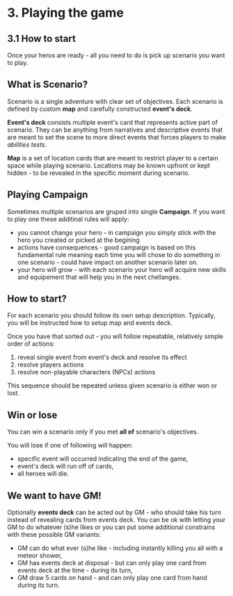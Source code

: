 # 3. Playing the game

## **3.1 How to start**
Once your heros are ready - all you need to do is pick up scenario you want to play. 

##  What is Scenario? 
Scenario is a single adventure with clear set of objectives. Each scenario is defined by custom **map** and carefully constructed **event's deck**. 

**Event's deck** consists multiple event's card that represents active part of scenario. They can be anything from narratives and descriptive events that are meant to set the scene to more direct events that forces players to make *abilities tests*.

**Map** is a set of location cards that are meant to restrict player to a certain space while playing scenario. Locations may be known upfront or kept hidden - to be revealed in the specific moment during scenario.

## Playing Campaign
Sometimes multiple scenarios are gruped into single **Campaign**. If you want to play one these additinal rules will apply:
- you cannot change your hero - in campaign you simply stick with the hero you created or picked at the begining
- actions have consequences - good campaign is based on this fundamental rule meaning each time you will chose to do something in one scenario - could have impact on another scenario later on.
- your hero will grow - with each scenario your hero will acquire new skills and equipement that will help you in the next chellanges.

## How to start? 
For each scenario you should follow its own setup description. Typically, you will be instructed how to setup map and events deck. 

Once you have that sorted out - you will follow repeatable, relatively simple order of actions: 

1) reveal single event from event's deck and resolve its effect 
2) resolve players actions
3) resolve non-playable characters (NPCs) actions 

This sequence should be repeated unless given scenario is either won or lost.

## Win or lose
You can win a scenario only if you met **all of** scenario's objectives.

You will lose if one of following will happen:
- specific event will occurred indicating the end of the game, 
- event's deck will run off of cards,
- all heroes will die.

## We want to have GM!
Optionally **events deck** can be acted out by GM - who should take his turn instead of revealing cards from events deck. You can be ok with letting your GM to do whatever (s)he likes or you can put some additional constrains with these possible GM variants:

- GM can do what ever (s)he like - including instantly killing you all with a meteor shower,
- GM has events deck at disposal - but can only play one card from events deck at the time - during its turn,
- GM draw 5 cards on hand - and can only play one card from hand during its turn.

 